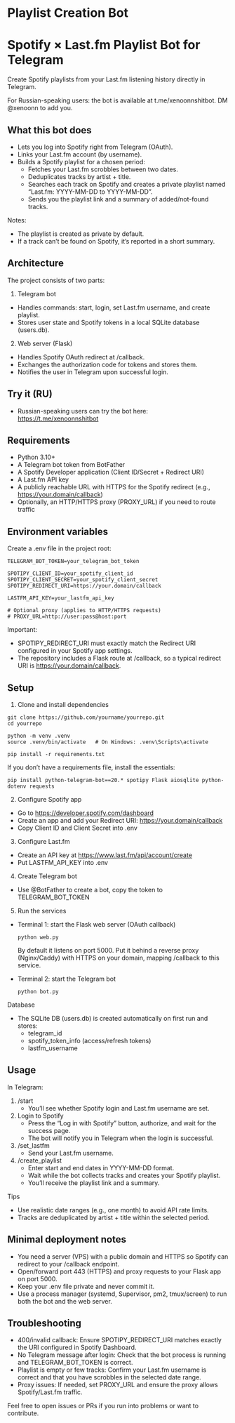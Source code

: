 # Playlist Creation Bot
# Spotify × Last.fm Playlist Bot for Telegram

Create Spotify playlists from your Last.fm listening history directly in Telegram.

For Russian-speaking users: the bot is available at t.me/xenoonnshitbot.
DM @xenoonn to add you.

## What this bot does

- Lets you log into Spotify right from Telegram (OAuth).
- Links your Last.fm account (by username).
- Builds a Spotify playlist for a chosen period:
  - Fetches your Last.fm scrobbles between two dates.
  - Deduplicates tracks by artist + title.
  - Searches each track on Spotify and creates a private playlist named “Last.fm: YYYY-MM-DD to YYYY-MM-DD”.
  - Sends you the playlist link and a summary of added/not-found tracks.

Notes:
- The playlist is created as private by default.
- If a track can’t be found on Spotify, it’s reported in a short summary.

## Architecture

The project consists of two parts:

1) Telegram bot
- Handles commands: start, login, set Last.fm username, and create playlist.
- Stores user state and Spotify tokens in a local SQLite database (users.db).

2) Web server (Flask)
- Handles Spotify OAuth redirect at /callback.
- Exchanges the authorization code for tokens and stores them.
- Notifies the user in Telegram upon successful login.

## Try it (RU)
- Russian-speaking users can try the bot here: https://t.me/xenoonnshitbot

## Requirements

- Python 3.10+
- A Telegram bot token from BotFather
- A Spotify Developer application (Client ID/Secret + Redirect URI)
- A Last.fm API key
- A publicly reachable URL with HTTPS for the Spotify redirect (e.g., https://your.domain/callback)
- Optionally, an HTTP/HTTPS proxy (PROXY_URL) if you need to route traffic

## Environment variables

Create a .env file in the project root:

```
TELEGRAM_BOT_TOKEN=your_telegram_bot_token

SPOTIPY_CLIENT_ID=your_spotify_client_id
SPOTIPY_CLIENT_SECRET=your_spotify_client_secret
SPOTIPY_REDIRECT_URI=https://your.domain/callback

LASTFM_API_KEY=your_lastfm_api_key

# Optional proxy (applies to HTTP/HTTPS requests)
# PROXY_URL=http://user:pass@host:port
```

Important:
- SPOTIPY_REDIRECT_URI must exactly match the Redirect URI configured in your Spotify app settings.
- The repository includes a Flask route at /callback, so a typical redirect URI is https://your.domain/callback.

## Setup

1) Clone and install dependencies
```
git clone https://github.com/yourname/yourrepo.git
cd yourrepo

python -m venv .venv
source .venv/bin/activate   # On Windows: .venv\Scripts\activate

pip install -r requirements.txt
```

If you don’t have a requirements file, install the essentials:
```
pip install python-telegram-bot==20.* spotipy Flask aiosqlite python-dotenv requests
```

2) Configure Spotify app
- Go to https://developer.spotify.com/dashboard
- Create an app and add your Redirect URI: https://your.domain/callback
- Copy Client ID and Client Secret into .env

3) Configure Last.fm
- Create an API key at https://www.last.fm/api/account/create
- Put LASTFM_API_KEY into .env

4) Create Telegram bot
- Use @BotFather to create a bot, copy the token to TELEGRAM_BOT_TOKEN

5) Run the services
- Terminal 1: start the Flask web server (OAuth callback)
  ```
  python web.py
  ```
  By default it listens on port 5000. Put it behind a reverse proxy (Nginx/Caddy) with HTTPS on your domain, mapping /callback to this service.

- Terminal 2: start the Telegram bot
  ```
  python bot.py
  ```

Database
- The SQLite DB (users.db) is created automatically on first run and stores:
  - telegram_id
  - spotify_token_info (access/refresh tokens)
  - lastfm_username

## Usage

In Telegram:
1) /start
   - You’ll see whether Spotify login and Last.fm username are set.
2) Login to Spotify
   - Press the “Log in with Spotify” button, authorize, and wait for the success page.
   - The bot will notify you in Telegram when the login is successful.
3) /set_lastfm
   - Send your Last.fm username.
4) /create_playlist
   - Enter start and end dates in YYYY-MM-DD format.
   - Wait while the bot collects tracks and creates your Spotify playlist.
   - You’ll receive the playlist link and a summary.

Tips
- Use realistic date ranges (e.g., one month) to avoid API rate limits.
- Tracks are deduplicated by artist + title within the selected period.

## Minimal deployment notes

- You need a server (VPS) with a public domain and HTTPS so Spotify can redirect to your /callback endpoint.
- Open/forward port 443 (HTTPS) and proxy requests to your Flask app on port 5000.
- Keep your .env file private and never commit it.
- Use a process manager (systemd, Supervisor, pm2, tmux/screen) to run both the bot and the web server.

## Troubleshooting

- 400/invalid callback: Ensure SPOTIPY_REDIRECT_URI matches exactly the URI configured in Spotify Dashboard.
- No Telegram message after login: Check that the bot process is running and TELEGRAM_BOT_TOKEN is correct.
- Playlist is empty or few tracks: Confirm your Last.fm username is correct and that you have scrobbles in the selected date range.
- Proxy issues: If needed, set PROXY_URL and ensure the proxy allows Spotify/Last.fm traffic.

Feel free to open issues or PRs if you run into problems or want to contribute.
